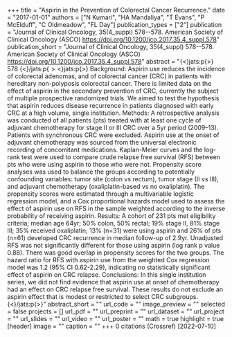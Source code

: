 +++
title = "Aspirin in the Prevention of Colorectal Cancer Recurrence."
date = "2017-01-01"
authors = ["N Kumari", "HA Mandaliya", "T Evans", "P McElduff", "C Oldmeadow", "FL Day"]
publication_types = ["2"]
publication = "Journal of Clinical Oncology, 35(4\_suppl) 578--578. American Society of Clinical Oncology (ASCO) https://doi.org/10.1200/jco.2017.35.4_suppl.578"
publication_short = "Journal of Clinical Oncology, 35(4\_suppl) 578--578. American Society of Clinical Oncology (ASCO) https://doi.org/10.1200/jco.2017.35.4_suppl.578"
abstract = "{$<$}jats:p{$>$} 578 {$<$}/jats:p{$><$}jats:p{$>$} Background: Aspirin use reduces the incidence of colorectal adenomas, and of colorectal cancer (CRC) in patients with hereditary non-polyposis colorectal cancer. There is limited data on the effect of aspirin in the secondary prevention of CRC, currently the subject of multiple prospective randomized trials. We aimed to test the hypothesis that aspirin reduces disease recurrence in patients diagnosed with early CRC at a high volume, single institution. Methods: A retrospective analysis was conducted of all patients (pts) treated with at least one cycle of adjuvant chemotherapy for stage II or III CRC over a 5yr period (2009–13). Patients with synchronous CRC were excluded. Aspirin use at the onset of adjuvant chemotherapy was sourced from the universal electronic recording of concomitant medications. Kaplan-Meier curves and the log-rank test were used to compare crude relapse free survival (RFS) between pts who were using aspirin to those who were not. Propensity score analyses was used to balance the groups according to potentially confounding variables: tumor site (colon vs rectum), tumor stage (II vs III), and adjuvant chemotherapy (oxaliplatin-based vs no oxaliplatin). The propensity scores were estimated through a multivariable logistic regression model, and a Cox proportional hazards model used to assess the effect of aspirin use on RFS in the sample weighted according to the inverse probability of receiving aspirin. Results: A cohort of 231 pts met eligibility criteria; median age 64yr; 50% colon, 50% rectal; 19% stage II, 81% stage III; 35% received oxaliplatin; 13% (n=31) were using aspirin and 26% of pts (n=61) developed CRC recurrence in median follow-up of 2.9yr. Unadjusted RFS was not significantly different for those using aspirin (log rank p value 0.88). There was good overlap in propensity scores for the two groups. The hazard ratio for RFS with aspirin use from the weighted Cox regression model was 1.2 (95% CI 0.62-2.29), indicating no statistically significant effect of aspirin on CRC relapse. Conclusions: In this single institution series, we did not find evidence that aspirin use at onset of chemotherapy had an effect on CRC relapse free survival. These results do not exclude an aspirin effect that is modest or restricted to select CRC subgroups. {$<$}/jats:p{$>$}"
abstract_short = ""
url_code = ""
image_preview = ""
selected = false
projects = []
url_pdf = ""
url_preprint = ""
url_dataset = ""
url_project = ""
url_slides = ""
url_video = ""
url_poster = ""
math = true
highlight = true
[header]
image = ""
caption = ""
+++
0 citations (Crossref) [2022-07-10]
